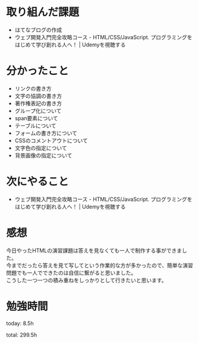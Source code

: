 #  取り組んだ課題
- はてなブログの作成
- ウェブ開発入門完全攻略コース - HTML/CSS/JavaScript. プログラミングをはじめて学び創れる人へ！ | Udemyを視聴する 

# 分かったこと
- リンクの書き方
- 文字の協調の書き方
- 著作権表記の書き方
- グループ化について
- span要素について
- テーブルについて
- フォームの書き方について
- CSSのコメントアウトについて
- 文字色の指定について
- 背景画像の指定について
  
# 次にやること
- ウェブ開発入門完全攻略コース - HTML/CSS/JavaScript. プログラミングをはじめて学び創れる人へ！ | Udemyを視聴する

# 感想
今日やったHTMLの演習課題は答えを見なくても一人で制作する事ができました。  
今までだったら答えを見て写してという作業的な方が多かったので、簡単な演習問題でも一人でできたのは自信に繋がると思いました。  
こうした一つ一つの積み重ねをしっかりとして行きたいと思います。

# 勉強時間
today: 8.5h

total: 299.5h
